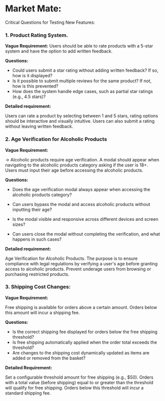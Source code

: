 # Market Mate:   
Critical Questions for Testing New Features:

### 1. Product Rating System.

**Vague Requirement:**
Users should be able to rate products with a 5-star system and have the option to add written feedback.

**Questions:**

- Could users submit a star rating without adding written feedback? If so, how is it displayed?
- Is it possible to submit multiple reviews for the same product? If not, how is this prevented?
- How does the system handle edge cases, such as partial star ratings (e.g., 4.5 stars)?

**Detailed requirement:**

Users can rate a product by selecting between 1 and 5 stars, rating options should be interactive and visually intuitive.
Users can also submit a rating without leaving written feedback.

### 2. Age Verification for Alcoholic Products

**Vague Requirement:**

-> Alcoholic products require age verification. A modal should appear when navigating to the alcoholic products category asking if the user is 18+. Users must input their age before accessing the alcoholic products.

**Questions:**

 - Does the age verification modal always appear when accessing the
   alcoholic products category? 
  
 - Can users bypass the modal and access    alcoholic products without
   inputting their age?

 

 - Is the modal visible   and responsive across different devices and
   screen sizes?
 - Can users close the modal without completing the verification, and
   what happens  in such cases?

**Detailed requirement:**

Age Verification for Alcoholic Products.
The purpose is to ensure compliance with legal regulations by verifying a user's age before granting access to alcoholic products. Prevent underage users from browsing or purchasing restricted products.


### 3. Shipping Cost Changes:
**Vague Requirement:**

Free shipping is available for orders above a certain amount. Orders below this amount will incur a shipping fee.

**Questions:**

- Is the correct shipping fee displayed for orders below the free shipping threshold?
- Is free shipping automatically applied when the order total exceeds the threshold?
- Are changes to the shipping cost dynamically updated as items are added or removed from the basket?

**Detailed Requirement:**

Set a configurable threshold amount for free shipping (e.g., $50). Orders with a total value (before shipping) equal to or greater than the threshold will qualify for free shipping. Orders below this threshold will incur a standard shipping fee.






